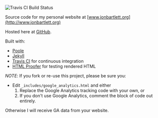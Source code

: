 ![Travis CI Build Status](https://api.travis-ci.org/jonbartlett/jonbartlett.github.io.svg "Travis CI Build Status")

Source code for my personal website at [www.jonbartlett.org](http://www.jonbartlett.org)
 
Hosted here at [GitHub](http://www.github.com).
 
Built with:
* [Poole](https://github.com/poole/poole) 
* [Jekyll](http://jekyllrb.com/)
* [Travis CI](https://travis-ci.org/) for continuous integration 
* [HTML Proofer](https://github.com/gjtorikian/html-proofer) for testing rendered HTML 


*NOTE*: If you fork or re-use this project, please be sure you:

* Edit ```_includes/google_analytics.html``` and either
  1. Replace the Google Analytics tracking code with your own, or
  2. If you don't use Google Analytics, comment the block of code out entirely.

Otherwise I will receive GA data from your website.


